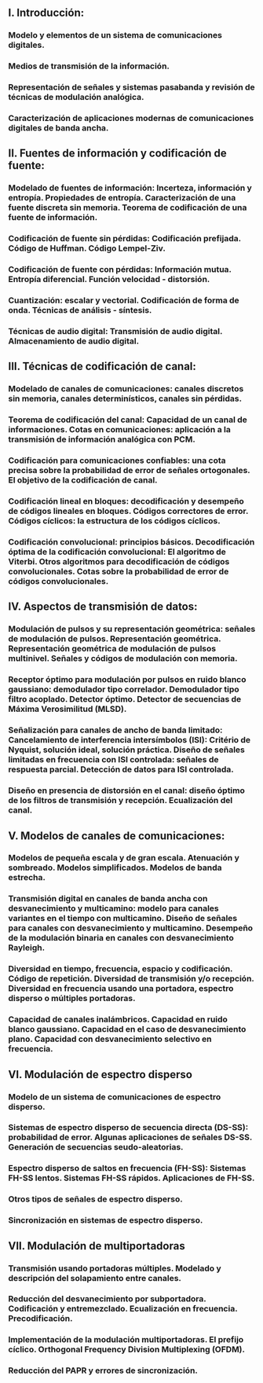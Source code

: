
## I.  Introducción: 
###	Modelo y elementos de un sistema de comunicaciones digitales. 
###	Medios de transmisión de la información. 
###  Representación de señales y sistemas pasabanda y revisión de técnicas de modulación analógica. 
###	Caracterización de aplicaciones modernas de comunicaciones digitales de banda ancha.

## II.  Fuentes de información y codificación de fuente:
###	Modelado de fuentes de información: Incerteza, información y entropía. Propiedades de entropía. Caracterización de una fuente discreta sin memoria. Teorema de codificación de una fuente de información. 
###	Codificación de fuente sin pérdidas: Codificación prefijada. Código de Huffman. Código Lempel-Ziv.
###	Codificación de fuente con pérdidas: Información mutua. Entropía diferencial. Función velocidad - distorsión.
###	Cuantización: escalar y vectorial. Codificación de forma de onda. Técnicas de análisis - síntesis. 
###	Técnicas de audio digital: Transmisión de audio digital. Almacenamiento de audio digital.

## III. Técnicas de codificación de canal:
###	Modelado de canales de comunicaciones: canales discretos sin memoria, canales determinísticos, canales sin pérdidas.
###	Teorema de codificación del canal: Capacidad de un canal de informaciones. Cotas en comunicaciones: aplicación a la transmisión de información analógica con PCM.
###	Codificación para comunicaciones confiables: una cota precisa sobre la probabilidad de error de señales ortogonales. El objetivo de la codificación de canal.
###	Codificación lineal en bloques: decodificación y desempeño de códigos lineales en bloques. Códigos correctores de error. Códigos cíclicos: la estructura de los códigos cíclicos.
###	Codificación convolucional: principios básicos. Decodificación óptima de la codificación convolucional: El algoritmo de Viterbi. Otros algoritmos para decodificación de códigos convolucionales. Cotas sobre la probabilidad de error de códigos convolucionales.

## IV.  Aspectos de transmisión de datos:
###	Modulación de pulsos y su representación geométrica: señales de modulación de pulsos. Representación geométrica. Representación geométrica de modulación de pulsos multinivel. Señales y códigos de modulación con memoria.
###	Receptor óptimo para modulación por pulsos en ruido blanco gaussiano: demodulador tipo correlador. Demodulador tipo filtro acoplado. Detector óptimo. Detector de secuencias de Máxima Verosimilitud (MLSD).
###	Señalización para canales de ancho de banda limitado: Cancelamiento de interferencia intersímbolos (ISI): Critério de Nyquist, solución ideal, solución práctica. Diseño de señales limitadas en frecuencia con ISI controlada: señales de respuesta parcial. Detección de datos para ISI controlada.
###	Diseño en presencia de distorsión en el canal: diseño óptimo de los filtros de transmisión y recepción. Ecualización del canal.

## V.  Modelos de canales de comunicaciones:
###	Modelos de pequeña escala y de gran escala. Atenuación y sombreado. Modelos simplificados. Modelos de banda estrecha.
###	Transmisión digital en canales de banda ancha con desvanecimiento y multicamino: modelo para canales variantes en el tiempo con multicamino. Diseño de señales para canales con desvanecimiento y multicamino. Desempeño de la modulación binaria en canales con desvanecimiento Rayleigh.
###	Diversidad en tiempo, frecuencia, espacio y codificación. Código de repetición. Diversidad de transmisión y/o recepción. Diversidad en frecuencia usando una portadora, espectro disperso o múltiples portadoras.
###	Capacidad de canales inalámbricos. Capacidad en ruido blanco gaussiano. Capacidad en el caso de desvanecimiento plano. Capacidad con desvanecimiento selectivo en frecuencia.

## VI.  Modulación de espectro disperso 
###	Modelo de un sistema de comunicaciones de espectro disperso.
###	Sistemas de espectro disperso de secuencia directa (DS-SS): probabilidad de error. Algunas aplicaciones de señales DS-SS. Generación de secuencias seudo-aleatorias.
###	Espectro disperso de saltos en frecuencia (FH-SS): Sistemas FH-SS lentos. Sistemas FH-SS rápidos. Aplicaciones de FH-SS.
###	Otros tipos de señales de espectro disperso.
###	Sincronización en sistemas de espectro disperso.

## VII. Modulación de multiportadoras
###	Transmisión usando portadoras múltiples. Modelado y descripción del solapamiento entre canales.
###	Reducción del desvanecimiento por subportadora.  Codificación y entremezclado. Ecualización en frecuencia. Precodificación.
###	Implementación de la modulación multiportadoras.  El prefijo cíclico. Orthogonal Frequency Division Multiplexing (OFDM).
###	Reducción del PAPR y errores de sincronización. 

